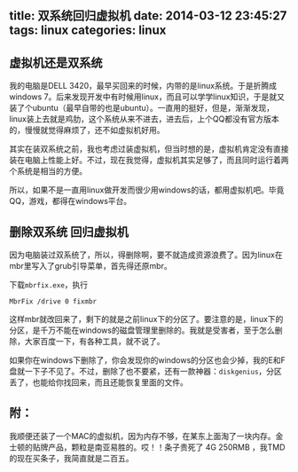 title: 双系统回归虚拟机
date: 2014-03-12 23:45:27
tags: linux
categories: linux
---
## 虚拟机还是双系统 ##
我的电脑是DELL 3420，最早买回来的时候，内带的是linux系统。于是折腾成windows 7。后来发现开发中有时候用linux，而且可以学学linux知识，于是就又装了个ubuntu（最早自带的也是ubuntu）。一直用的挺好，但是，渐渐发现，linux装上去就是鸡肋，这个系统从来不进去，进去后，上个QQ都没有官方版本的，慢慢就觉得麻烦了，还不如虚拟机好用。

其实在装双系统之前，我也考虑过装虚拟机，但当时想的是，虚拟机肯定没有直接装在电脑上性能上好。不过，现在我觉得，虚拟机其实足够了，而且同时运行着两个系统是相当的方便。

所以，如果不是一直用linux做开发而很少用windows的话，都用虚拟机吧。毕竟QQ，游戏，都得在windows平台。


## 删除双系统 回归虚拟机 ##
因为电脑装过双系统了，所以，得删除啊，要不就造成资源浪费了。因为linux在mbr里写入了grub引导菜单，首先得还原mbr。

下载`mbrfix.exe`，执行
``` 
MbrFix /drive 0 fixmbr
```
这样mbr就改回来了，剩下的就是之前linux下的分区了。要注意的是，linux下的分区，是千万不能在windows的磁盘管理里删除的。我就是受害者，至于怎么删除，大家百度一下，有各种工具，就不说了。

如果你在windows下删除了，你会发现你的windows的分区也会少掉，我的E和F盘就一下子不见了。不过，删除了也不要紧，还有一款神器：`diskgenius`，分区丢了，也能给你找回来，而且还能恢复里面的文件。

## 附： ##
我顺便还装了一个MAC的虚拟机，因为内存不够，在某东上面淘了一块内存。金士顿的贴牌产品，颗粒是南亚易胜的。哎！！条子贵死了 4G 250RMB ，我TMD的现在买条子，我简直就是二百五。